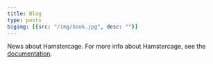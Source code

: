 ```yaml
---
title: Blog
type: posts
bigimg: [{src: "/img/book.jpg", desc: ""}]
---
```

News about Hamstercage. For more info about Hamstercage, see the [documentation](/documentation).
